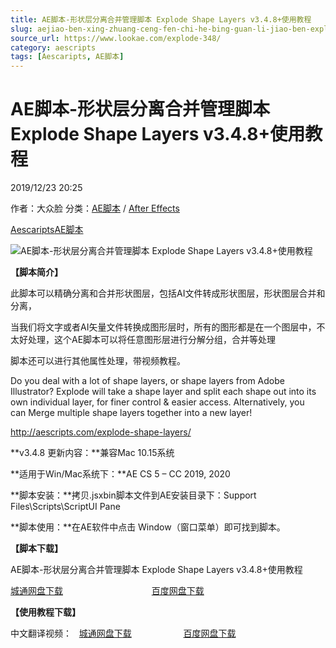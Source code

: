 ```yaml
---
title: AE脚本-形状层分离合并管理脚本 Explode Shape Layers v3.4.8+使用教程
slug: aejiao-ben-xing-zhuang-ceng-fen-chi-he-bing-guan-li-jiao-ben-explode-shape-layers-v3-4-8-shi-yong-jiao-cheng
source_url: https://www.lookae.com/explode-348/
category: aescripts
tags: [Aescaripts, AE脚本]
---
```

# AE脚本-形状层分离合并管理脚本 Explode Shape Layers v3.4.8+使用教程

2019/12/23 20:25

作者：大众脸
分类：[AE脚本](https://www.lookae.com/after-effects/aescripts/) / [After Effects](https://www.lookae.com/after-effects/)

[Aescaripts](https://www.lookae.com/tag/aescaripts/)[AE脚本](https://www.lookae.com/tag/ae%e8%84%9a%e6%9c%ac/)

![AE脚本-形状层分离合并管理脚本 Explode Shape Layers v3.4.8+使用教程](https://www.lookae.com/wp-content/uploads/2015/08/Explode-Shape.jpg "AE脚本-形状层分离合并管理脚本 Explode Shape Layers v3.4.8+使用教程-LookAE.com")

[](https://cloud.video.taobao.com//play/u/705956171/p/1/e/6/t/1/28847805.mp4?_=1")

**【脚本简介】**

此脚本可以精确分离和合并形状图层，包括AI文件转成形状图层，形状图层合并和分离，

当我们将文字或者AI矢量文件转换成图形层时，所有的图形都是在一个图层中，不太好处理，这个AE脚本可以将任意图形层进行分解分组，合并等处理

脚本还可以进行其他属性处理，带视频教程。

Do you deal with a lot of shape layers, or shape layers from Adobe Illustrator? Explode will take a shape layer and split each shape out into its own individual layer, for finer control & easier access. Alternatively, you can Merge multiple shape layers together into a new layer!

http://aescripts.com/explode-shape-layers/

**v3.4.8 更新内容：**兼容Mac 10.15系统

**适用于Win/Mac系统下：**AE CS 5 – CC 2019, 2020

**脚本安装：**拷贝.jsxbin脚本文件到AE安装目录下：Support Files\Scripts\ScriptUI Pane

**脚本使用：**在AE软件中点击 Window（窗口菜单）即可找到脚本。

**【脚本下载】**

AE脚本-形状层分离合并管理脚本 Explode Shape Layers v3.4.8+使用教程

[城通网盘下载](https://tc5.us/file/680462-414780259)                                    [百度网盘下载](https://pan.baidu.com/s/1pjmJI7TwtbzbS01kjIqF6w)

**【使用教程下载】**

中文翻译视频：   [城通网盘下载](https://lookae.ctfile.com/fs/680462-393730235)                     [百度网盘下载](https://pan.baidu.com/s/13vFLxecCyleiaPhvkFzthA)
